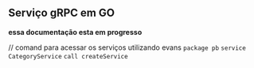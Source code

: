 ## Serviço gRPC em GO

**essa documentação esta em progresso**

// comand para acessar os serviços utilizando evans 
``package pb``
``service CategoryService``
``call createService``